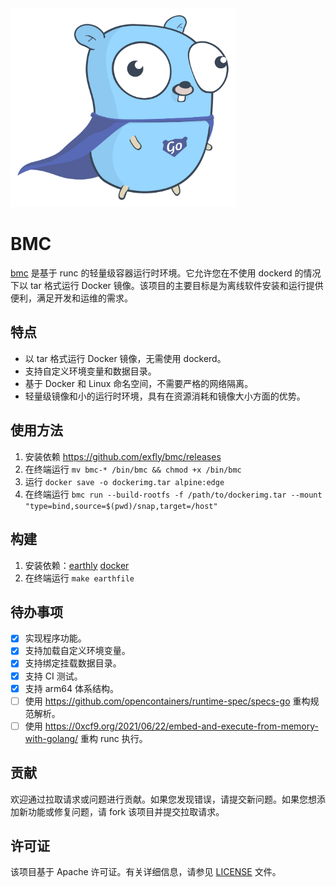 <img src="logo.svg" alt="BMC logo" width="360px" />

# BMC

[bmc](https://github.com/exfly/bmc) 是基于 runc 的轻量级容器运行时环境。它允许您在不使用 dockerd 的情况下以 tar 格式运行 Docker 镜像。该项目的主要目标是为离线软件安装和运行提供便利，满足开发和运维的需求。

## 特点

- 以 tar 格式运行 Docker 镜像，无需使用 dockerd。
- 支持自定义环境变量和数据目录。
- 基于 Docker 和 Linux 命名空间，不需要严格的网络隔离。
- 轻量级镜像和小的运行时环境，具有在资源消耗和镜像大小方面的优势。

## 使用方法

1. 安装依赖 https://github.com/exfly/bmc/releases
2. 在终端运行 `mv bmc-* /bin/bmc && chmod +x /bin/bmc`
3. 运行 `docker save -o dockerimg.tar alpine:edge`
4. 在终端运行 `bmc run --build-rootfs -f /path/to/dockerimg.tar --mount "type=bind,source=$(pwd)/snap,target=/host"`

## 构建

1. 安装依赖：[earthly](https://earthly.dev/get-earthly) [docker](https://docs.docker.com/desktop/install/mac-install/)
2. 在终端运行 `make earthfile` 

## 待办事项

- [x] 实现程序功能。
- [x] 支持加载自定义环境变量。
- [x] 支持绑定挂载数据目录。
- [x] 支持 CI 测试。
- [x] 支持 arm64 体系结构。
- [ ] 使用 https://github.com/opencontainers/runtime-spec/specs-go 重构规范解析。
- [ ] 使用 https://0xcf9.org/2021/06/22/embed-and-execute-from-memory-with-golang/ 重构 runc 执行。

## 贡献

欢迎通过拉取请求或问题进行贡献。如果您发现错误，请提交新问题。如果您想添加新功能或修复问题，请 fork 该项目并提交拉取请求。

## 许可证

该项目基于 Apache 许可证。有关详细信息，请参见 [LICENSE](LICENSE) 文件。
